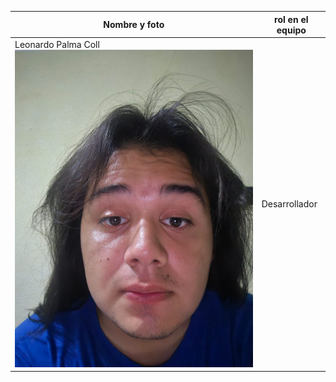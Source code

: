|Nombre y foto      | rol en el equipo|
|-------------------|-----------------|
| Leonardo Palma Coll      ![fotos](fotos/fotoLeonardo.jpeg)          |    Desarrollador             |
